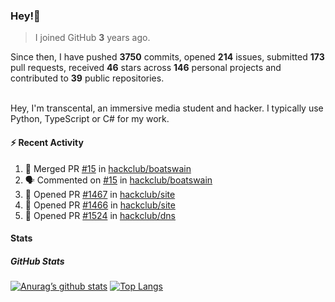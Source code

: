 ### Hey!👋
<!-- [![Banner](banner.png)](https://dillonb07.is-a.dev) -->


> I joined GitHub **3** years ago.

Since then, I have pushed **3750** commits, opened **214** issues, submitted **173** pull requests, received **46** stars across **146** personal projects and contributed to **39** public repositories.

<br>
Hey, I'm transcental, an immersive media student and hacker. I typically use Python, TypeScript or C# for my work.

<br>

#### :zap: Recent Activity

<!--START_SECTION:activity-->
1. 🎉 Merged PR [#15](https://github.com/hackclub/boatswain/pull/15) in [hackclub/boatswain](https://github.com/hackclub/boatswain)
2. 🗣 Commented on [#15](https://github.com/hackclub/boatswain/pull/15#issuecomment-2630353382) in [hackclub/boatswain](https://github.com/hackclub/boatswain)
3. 💪 Opened PR [#1467](https://github.com/hackclub/site/pull/1467) in [hackclub/site](https://github.com/hackclub/site)
4. 💪 Opened PR [#1466](https://github.com/hackclub/site/pull/1466) in [hackclub/site](https://github.com/hackclub/site)
5. 💪 Opened PR [#1524](https://github.com/hackclub/dns/pull/1524) in [hackclub/dns](https://github.com/hackclub/dns)
<!--END_SECTION:activity-->

#### Stats

##### GitHub Stats
[![Anurag’s github stats](https://github-readme-stats.vercel.app/api?username=transcental&show_icons=true&theme=radical)](https://github.com/transcental)
[![Top Langs](https://github-readme-stats.vercel.app/api/top-langs/?username=transcental&layout=compact&theme=radical)](https://github.com/transcental)
